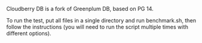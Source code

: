 Cloudberry DB is a fork of Greenplum DB, based on PG 14.

To run the test, put all files in a single directory and run benchmark.sh, then follow the instructions (you will need to run the script multiple times with different options).
